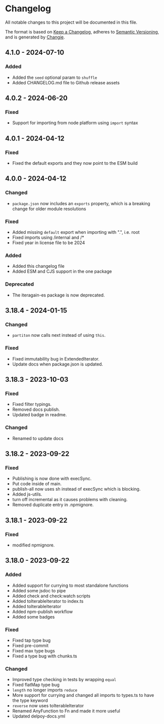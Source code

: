# Changelog

All notable changes to this project will be documented in this file.

The format is based on [Keep a Changelog](https://keepachangelog.com/en/1.1.0/),
adheres to [Semantic Versioning](https://semver.org/spec/v2.0.0.html),
and is generated by [Changie](https://github.com/miniscruff/changie).

## 4.1.0 - 2024-07-10

### Added

- Added the `seed` optional param to `shuffle`
- Added CHANGELOG.md file to Github release assets

## 4.0.2 - 2024-06-20

### Fixed

- Support for importing from node platform using `import` syntax

## 4.0.1 - 2024-04-12

### Fixed

- Fixed the default exports and they now point to the ESM build

## 4.0.0 - 2024-04-12

### Changed

- `package.json` now includes an `exports` property, which is a breaking change for older module resolutions

### Fixed

- Added missing `default` export when importing with ".", i.e. root
- Fixed imports using /internal and /\*
- Fixed year in license file to be 2024

### Added

- Added this changelog file
- Added ESM and CJS support in the one package

### Deprecated

- The iteragain-es package is now deprecated.

## 3.18.4 - 2024-01-15

### Changed

- `partiton` now calls next instead of using `this`.

### Fixed

- Fixed immutability bug in ExtendedIterator.
- Update docs when package.json is updated.

## 3.18.3 - 2023-10-03

### Fixed

- Fixed filter typings.
- Removed docs publish.
- Updated badge in readme.

### Changed

- Renamed to update docs

## 3.18.2 - 2023-09-22

### Fixed

- Publishing is now done with execSync.
- Put code inside of main.
- publish-all now uses sh instead of execSync which is blocking.
- Added js-utils.
- turn off incremental as it causes problems with cleaning.
- Removed duplicate entry in .npmignore.

## 3.18.1 - 2023-09-22

### Fixed

- modified npmignore.

## 3.18.0 - 2023-09-22

### Added

- Added support for currying to most standalone functions
- Added some jsdoc to pipe
- Added check and check:watch scripts
- Added toIterableIterator to index.ts
- Added toIterableIterator
- Added npm-publish workflow
- Added some badges

### Fixed

- Fixed tap type bug
- Fixed pre-commit
- Fixed max type bugs
- Fixed a type bug with chunks.ts

### Changed

- Improved type checking in tests by wrapping `equal`
- Fixed flatMap type bug
- `length` no longer imports `reduce`
- More support for currying and changed all imports to types.ts to have the type keyword
- `reverse` now uses toIterableIterator
- Renamed AnyFunction to Fn and made it more useful
- Updated delpoy-docs.yml
